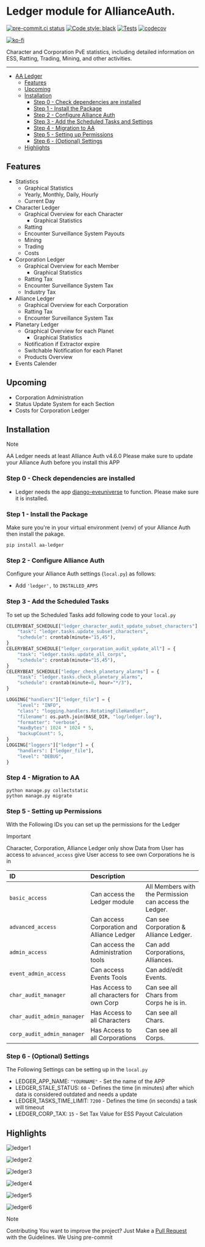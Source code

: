 # Ledger module for AllianceAuth.<a name="aa-ledger"></a>

[![pre-commit.ci status](https://results.pre-commit.ci/badge/github/Geuthur/aa-ledger/master.svg)](https://results.pre-commit.ci/latest/github/Geuthur/aa-ledger/master)
[![Code style: black](https://img.shields.io/badge/code%20style-black-000000.svg)](https://github.com/psf/black)
[![Tests](https://github.com/Geuthur/aa-ledger/actions/workflows/autotester.yml/badge.svg)](https://github.com/Geuthur/aa-ledger/actions/workflows/autotester.yml)
[![codecov](https://codecov.io/gh/Geuthur/aa-ledger/graph/badge.svg?token=5CWREOQKGZ)](https://codecov.io/gh/Geuthur/aa-ledger)

[![ko-fi](https://ko-fi.com/img/githubbutton_sm.svg)](https://ko-fi.com/W7W810Q5J4)

Character and Corporation PvE statistics, including detailed information on ESS, Ratting, Trading, Mining, and other activities.

______________________________________________________________________

- [AA Ledger](#aa-ledger)
  - [Features](#features)
  - [Upcoming](#upcoming)
  - [Installation](#features)
    - [Step 0 - Check dependencies are installed](#step0)
    - [Step 1 - Install the Package](#step1)
    - [Step 2 - Configure Alliance Auth](#step2)
    - [Step 3 - Add the Scheduled Tasks and Settings](#step3)
    - [Step 4 - Migration to AA](#step4)
    - [Step 5 - Setting up Permissions](#step5)
    - [Step 6 - (Optional) Settings](#step6)
  - [Highlights](#highlights)

## Features<a name="features"></a>

- Statistics
  - Graphical Statistics
  - Yearly, Monthly, Daily, Hourly
  - Current Day
- Character Ledger
  - Graphical Overview for each Character
    - Graphical Statistics
  - Ratting
  - Encounter Surveillance System Payouts
  - Mining
  - Trading
  - Costs
- Corporation Ledger
  - Graphical Overview for each Member
    - Graphical Statistics
  - Ratting Tax
  - Encounter Surveillance System Tax
  - Industry Tax
- Alliance Ledger
  - Graphical Overview for each Corporation
  - Ratting Tax
  - Encounter Surveillance System Tax
- Planetary Ledger
  - Graphical Overview for each Planet
    - Graphical Statistics
  - Notification if Extractor expire
  - Switchable Notification for each Planet
  - Products Overview
- Events Calender

## Upcoming<a name="upcoming"></a>

- Corporation Administration
- Status Update System for each Section
- Costs for Corporation Ledger

## Installation<a name="installation"></a>

> [!NOTE]
> AA Ledger needs at least Alliance Auth v4.6.0
> Please make sure to update your Alliance Auth before you install this APP

### Step 0 - Check dependencies are installed<a name="step0"></a>

- Ledger needs the app [django-eveuniverse](https://apps.allianceauth.org/apps/detail/django-eveuniverse) to function. Please make sure it is installed.

### Step 1 - Install the Package<a name="step1"></a>

Make sure you're in your virtual environment (venv) of your Alliance Auth then install the pakage.

```shell
pip install aa-ledger
```

### Step 2 - Configure Alliance Auth<a name="step2"></a>

Configure your Alliance Auth settings (`local.py`) as follows:

- Add `'ledger',` to `INSTALLED_APPS`

### Step 3 - Add the Scheduled Tasks<a name="step3"></a>

To set up the Scheduled Tasks add following code to your `local.py`

```python
CELERYBEAT_SCHEDULE["ledger_character_audit_update_subset_characters"] = {
    "task": "ledger.tasks.update_subset_characters",
    "schedule": crontab(minute="15,45"),
}
CELERYBEAT_SCHEDULE["ledger_corporation_audit_update_all"] = {
    "task": "ledger.tasks.update_all_corps",
    "schedule": crontab(minute="15,45"),
}
CELERYBEAT_SCHEDULE["ledger_check_planetary_alarms"] = {
    "task": "ledger.tasks.check_planetary_alarms",
    "schedule": crontab(minute=0, hour="*/3"),
}

LOGGING["handlers"]["ledger_file"] = {
    "level": "INFO",
    "class": "logging.handlers.RotatingFileHandler",
    "filename": os.path.join(BASE_DIR, "log/ledger.log"),
    "formatter": "verbose",
    "maxBytes": 1024 * 1024 * 5,
    "backupCount": 5,
}
LOGGING["loggers"]["ledger"] = {
    "handlers": ["ledger_file"],
    "level": "DEBUG",
}
```

### Step 4 - Migration to AA<a name="step4"></a>

```shell
python manage.py collectstatic
python manage.py migrate
```

### Step 5 - Setting up Permissions<a name="step5"></a>

With the Following IDs you can set up the permissions for the Ledger

> [!IMPORTANT]
> Character, Corporation, Alliance Ledger only show Data from User has access to
> `advanced_access` give User access to see own Corporations he is in

| ID                         | Description                                |                                                        |
| :------------------------- | :----------------------------------------- | :----------------------------------------------------- |
| `basic_access`             | Can access the Ledger module               | All Members with the Permission can access the Ledger. |
| `advanced_access`          | Can access Corporation and Alliance Ledger | Can see Corporation & Alliance Ledger.                 |
| `admin_access`             | Can access the Administration tools        | Can add Corporations, Alliances.                       |
| `event_admin_access`       | Can access Events Tools                    | Can add/edit Events.                                   |
| `char_audit_manager`       | Has Access to all characters for own Corp  | Can see all Chars from Corps he is in.                 |
| `char_audit_admin_manager` | Has Access to all Characters               | Can see all Chars.                                     |
| `corp_audit_admin_manager` | Has Access to all Corporations             | Can see all Corps.                                     |

### Step 6 - (Optional) Settings<a name="step6"></a>

The Following Settings can be setting up in the `local.py`

- LEDGER_APP_NAME: `"YOURNAME"` - Set the name of the APP
- LEDGER_STALE_STATUS: `60` - Defines the time (in minutes) after which data is considered outdated and needs a update
- LEDGER_TASKS_TIME_LIMIT: `7200` - Defines the time (in seconds) a task will timeout
- LEDGER_CORP_TAX: `15` - Set Tax Value for ESS Payout Calculation

## Highlights<a name="highlights"></a>

![ledger1](ledger/docs/images/preview1.png)

![ledger2](ledger/docs/images/preview2.png)

![ledger3](ledger/docs/images/preview3.png)

![ledger4](ledger/docs/images/preview4.png)

![ledger5](ledger/docs/images/preview5.png)

![ledger6](ledger/docs/images/preview6.png)

> [!NOTE]
> Contributing
> You want to improve the project?
> Just Make a [Pull Request](https://github.com/Geuthur/aa-ledger/pulls) with the Guidelines.
> We Using pre-commit
